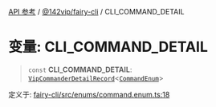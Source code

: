 [API 参考](../../../index.md) / [@142vip/fairy-cli](../index.md) / CLI\_COMMAND\_DETAIL

# 变量: CLI\_COMMAND\_DETAIL

> `const` **CLI\_COMMAND\_DETAIL**: [`VipCommanderDetailRecord`](../../utils/type-aliases/VipCommanderDetailRecord.md)\<[`CommandEnum`](../enumerations/CommandEnum.md)\>

定义于: [fairy-cli/src/enums/command.enum.ts:18](https://github.com/142vip/core-x/blob/67692efe75f30bef8a4893bf3d01dbe094be97e2/packages/fairy-cli/src/enums/command.enum.ts#L18)
